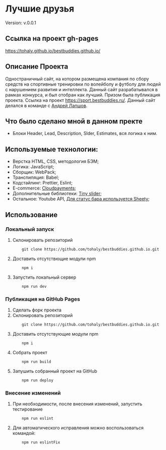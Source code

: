 # Лучшие друзья

Version: v.0.0.1

## Ссылка на проект gh-pages

https://tohaly.github.io/bestbuddies.github.io/


## Описание Проекта
Одностраничный сайт, на котором размещена компания по сбору средств на спортивные тренировки по волейболу и футболу для людей с нарушением развития и интеллекта.
Данный сайт разрабатывался в рамках конкурса, и был отобран как лучший. Призом была публикация проекта. 
Cсылка на проект https://sport.bestbuddies.ru/.
Данный сайт делался в команде с [Андрей Лапшов](https://github.com/andrewLapshov).

## Что было сделано мной в данном пректе

- Блоки Header, Lead, Description, Slder, Estimates, вся логика к ним.


## Используемые технологии:
- Верстка HTML, CSS, методология БЭМ;
- Логика: JavaScript;
- Сборщик: WebPack;
- Транспиляция: Babel;
- Кодстайлинг: Prettier, Eslint;
- E-commerce: [Сloudpayments](https://www.cloudpayments.ru/);
- Дополнительные библиотеки: [Tiny slider](https://github.com/ganlanyuan/tiny-slider);
- Остальное: Youtube API, [Для статус бара используется Sheety](https://sheety.co/);

## Использование
### Локальный запуск
1. Склонировать репозиторий
    ```
        git clone https://github.com/tohaly/bestbuddies.github.io.git
    ```
2. Доставить отсутствющие модули npm
    ```
        npm i
    ```
3. Запустить локальный сервер
    ```
        npm run dev
    ```

### Публикация на GitHub Pages
1. Сделать форк проекта
2. Склонировать репозиторий
    ```
        git clone https://github.com/tohaly/bestbuddies.github.io.git
    ```
3. Доставить отсутствующие модули npm
    ```
        npm i
    ```
4. Собрать проект
    ```
        npm run build
    ```
5. Запушить собранный проект на GitHub
    ```
        npm run deploy
    ```

### Внесение изменений
1. При необходимости, после внесения изменений, запустить тестирование
    ```
        npm run eslint
    ```
2. Для автоматического исправления можно воспользоваться командой:
    ```
        npm run eslintFix
    ```
